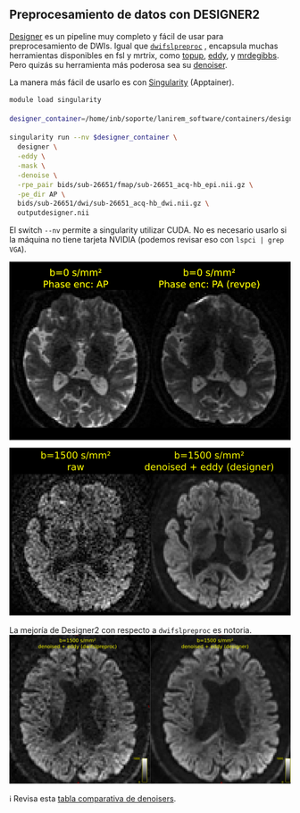 ## Preprocesamiento de datos con DESIGNER2 ##

[Designer](https://nyu-diffusionmri.github.io/DESIGNER-v2/) es un pipeline muy completo y fácil de usar para preprocesamiento de DWIs. Igual que [`dwifslpreproc`](https://mrtrix.readthedocs.io/en/dev/reference/commands/dwifslpreproc.html) , encapsula muchas herramientas disponibles en fsl y mrtrix, como [topup](https://fsl.fmrib.ox.ac.uk/fsl/fslwiki/topup), [eddy](https://fsl.fmrib.ox.ac.uk/fsl/fslwiki/eddy), y [mrdegibbs](https://mrtrix.readthedocs.io/en/dev/reference/commands/mrdegibbs.html). Pero quizás su herramienta más poderosa sea su [denoiser](https://nyu-diffusionmri.github.io/DESIGNER-v2/docs/designer/background/#dwi-denoising-with-mppca).

La manera más fácil de usarlo es con [Singularity](singularity_presentation.md) (Apptainer).

```bash
module load singularity

designer_container=/home/inb/soporte/lanirem_software/containers/designer2.sif

singularity run --nv $designer_container \
  designer \
  -eddy \
  -mask \
  -denoise \
  -rpe_pair bids/sub-26651/fmap/sub-26651_acq-hb_epi.nii.gz \
  -pe_dir AP \
  bids/sub-26651/dwi/sub-26651_acq-hb_dwi.nii.gz \
  outputdesigner.nii
```


El switch `--nv` permite a singularity utilizar CUDA. No es necesario usarlo si la máquina no tiene tarjeta NVIDIA (podemos revisar eso con `lspci | grep VGA`).

![alt text](images/designer.png)


La mejoría de Designer2 con respecto a `dwifslpreproc` es notoria.
![alt text](images/designervsmrtrix.png)

:information_source: Revisa esta [tabla comparativa de denoisers](https://github.com/c13inb/c13inb.github.io/blob/master/images/denoisers.pdf).